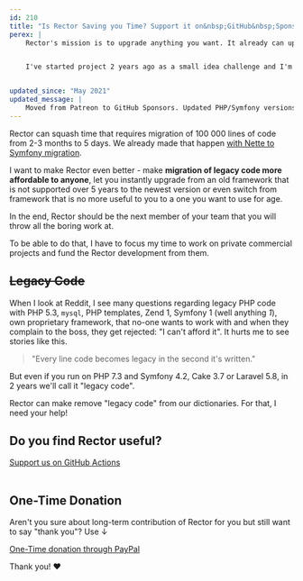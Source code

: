 ```yaml
---
id: 210
title: "Is Rector Saving you Time? Support it on&nbsp;GitHub&nbsp;Sponsors"
perex: |
    Rector's mission is to upgrade anything you want. It already can upgrade PHP 5.3 all the way to PHP 7.4 (we've added arrow functions yesterday to php-parser and today to Rector), Symfony from 2.8 to 4.3, remove code that does nothing, import namespaces in a smart way and 29 more levels.


    I've started project 2 years ago as a small idea challenge and I'm creating Rector in my free time. I think every Rector rule ever created should be free for everyone and for a that I need your help.


updated_since: "May 2021"
updated_message: |
    Moved from Patreon to GitHub Sponsors. Updated PHP/Symfony versions that Rector now can upgrade.
---
```


Rector can squash time that requires migration of 100 000 lines of code from 2-3 months to 5 days. We already made that happen [with Nette to Symfony migration](/blog/2019/08/26/how-we-migrated-54-357-lines-of-code-nette-to-symfony-in-2-people-under-80-hours/).

I want to make Rector even better - make **migration of legacy code more affordable to anyone**, let you instantly upgrade from an old framework that is not supported over 5 years to the newest version or even switch from framework that is no more useful to you to a one you want to use for age.

In the end, Rector should be the next member of your team that you will throw all the boring work at.

To be able to do that, I have to focus my time to work on private commercial projects and fund the Rector development from them.

## ~~Legacy Code~~

When I look at Reddit, I see many questions regarding legacy PHP code with PHP 5.3, `mysql`, PHP templates, Zend 1, Symfony 1 (well anything *1*), own proprietary framework, that no-one wants to work with and when they complain to the boss, they get rejected: "I can't afford it". It hurts me to see stories like this.

<blockquote class="blockquote mt-4 mb-4 text-center">
    "Every line code becomes legacy in the second it's written."
</blockquote>

But even if you run on PHP 7.3 and Symfony 4.2, Cake 3.7 or Laravel 5.8, in 2 years we'll call it "legacy code".

Rector can make remove "legacy code" from our dictionaries. For that, I need your help!

<div class="text-center mt-5 mb-3" markdown=1>

<h2 class="text-center">Do you find Rector useful?</h2>


<a href="https://github.com/sponsors/TomasVotruba" class="btn btn-success btn-lg mt-2 mb-4">
    Support us on GitHub Actions
</a>
</div>


<br>

## One-Time Donation

Aren't you sure about long-term contribution of Rector for you but still want to say "thank you"?
Use ↓

<a href="https://www.paypal.me/rectorphp" class="btn btn-primary mt-2">
    One-Time donation through PayPal
</a>

<br>

Thank you! ❤️️
